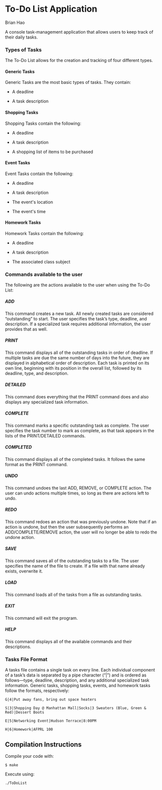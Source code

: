 # To-Do List Application
Brian Hao

A console task-management application that allows users to keep track of their daily tasks.

### Types of Tasks

The To-Do List allows for the creation and tracking of four different types.

#### Generic Tasks
Generic Tasks are the most basic types of tasks. They contain:

* A deadline

* A task description

#### Shopping Tasks
Shopping Tasks contain the following:

* A deadline

* A task description

* A shopping list of items to be purchased

#### Event Tasks
Event Tasks contain the following:

* A deadline

* A task description

* The event's location

* The event's time

#### Homework Tasks
Homework Tasks contain the following:

* A deadline

* A task description

* The associated class subject


### Commands available to the user
The following are the actions available to the user when using the To-Do List:

##### ADD
This command creates a new task. All newly created tasks are considered “outstanding” 
to start. The user specifies the task’s type, deadline, and description. If a specialized 
task requires additional information, the user provides that as well.

##### PRINT
This command displays all of the outstanding tasks in order of deadline. If multiple 
tasks are due the same number of days into the future, they are displayed in alphabetical 
order of description. Each task is printed on its own line, beginning with its position in 
the overall list, followed by its deadline, type, and description.

##### DETAILED
This command does everything that the PRINT command does and also displays any specialized 
task information.

##### COMPLETE
This command marks a specific outstanding task as complete. The user specifies the task number 
to mark as complete, as that task appears in the lists of the PRINT/DETAILED commands.

##### COMPLETED
This command displays all of the completed tasks. It follows the same format as the PRINT command.

##### UNDO
This command undoes the last ADD, REMOVE, or COMPLETE action. The user can undo actions multiple 
times, so long as there are actions left to undo.

##### REDO
This command redoes an action that was previously undone. Note that if an action is undone, 
but then the user subsequently performs an ADD/COMPLETE/REMOVE action, the user will no longer 
be able to redo the undone action.

##### SAVE
This command saves all of the outstanding tasks to a file. The user specifies the name of the 
file to create. If a file with that name already exists, overwrite it.

##### LOAD
This command loads all of the tasks from a file as outstanding tasks.

##### EXIT
This command will exit the program.

##### HELP
This command displays all of the available commands and their descriptions.


### Tasks File Format

A tasks file contains a single task on every line. Each individual component of a task’s data is
separated by a pipe character (“|”) and is ordered as follows—type, deadline, description, and 
any additional specialized task information. Generic tasks, shopping tasks, events, and homework 
tasks follow the formats, respectively:

`G|4|Put away fans, bring out space heaters`

`S|3|Shopping Day @ Manhattan Mall|Socks|3 Sweaters (Blue, Green & Red)|Dessert Boots`

`E|5|Networking Event|Hudson Terrace|8:00PM`

`H|6|Homework|AFPRL 100`

## Compilation Instructions
Compile your code with:

`$ make`

Execute using:

`./ToDoList`

